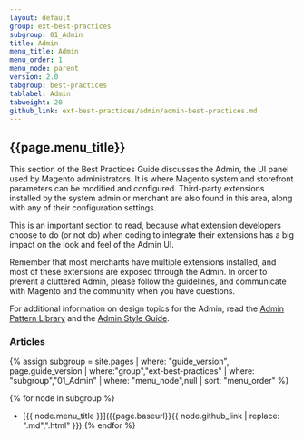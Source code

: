 ```yaml
---
layout: default
group: ext-best-practices
subgroup: 01_Admin
title: Admin
menu_title: Admin
menu_order: 1
menu_node: parent
version: 2.0
tabgroup: best-practices
tablabel: Admin
tabweight: 20
github_link: ext-best-practices/admin/admin-best-practices.md
---
```


## {{page.menu_title}}

This section of the Best Practices Guide discusses the Admin, the UI panel used by Magento administrators. It is where Magento system and storefront parameters can be modified and configured. Third-party extensions installed by the system admin or merchant are also found in this area, along with any of their configuration settings.

This is an important section to read, because what extension developers choose to do (or not do) when coding to integrate their extensions has a big impact on the look and feel of the Admin UI.

<div class="bs-callout bs-callout-info" id="info">
  <p>Remember that most merchants have multiple extensions installed, and most of these extensions are exposed through the Admin. In order to prevent a cluttered Admin, please follow the guidelines, and communicate with Magento and the community when you have questions.</p>
</div>

For additional information on design topics for the Admin, read the [Admin Pattern Library]({{page.baseurl}}pattern-library/bk-pattern.html) and the [Admin Style Guide]({{page.baseurl}}design-styleguide/bk-styleguide.html).

### Articles

{% assign subgroup = site.pages | where: "guide_version", page.guide_version | where:"group","ext-best-practices" | where: "subgroup","01_Admin" | where: "menu_node",null | sort: "menu_order" %}

{% for node in subgroup %}
*  [{{ node.menu_title }}]({{page.baseurl}}{{ node.github_link | replace: ".md",".html" }})
{% endfor %}
